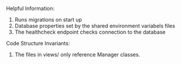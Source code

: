 Helpful Information:
1. Runs migrations on start up
2. Database properties set by the shared environment variabels files
3. The healthcheck endpoint checks connection to the database

Code Structure Invariants:
1. The files in views/ only reference Manager classes.
